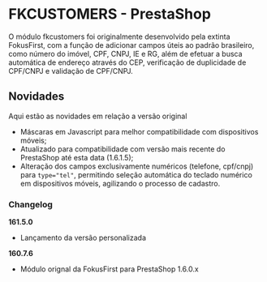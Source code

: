 # FKCUSTOMERS - PrestaShop
O módulo fkcustomers foi originalmente desenvolvido pela extinta FokusFirst, com a função de adicionar campos úteis ao padrão brasileiro, como número do imóvel, CPF, CNPJ, IE e RG, além de efetuar a busca automática de endereço através do CEP, verificação de duplicidade de CPF/CNPJ e validação de CPF/CNPJ.

## Novidades

Aqui estão as novidades em relação a versão original

- Máscaras em Javascript para melhor compatibilidade com dispositivos móveis;
- Atualizado para compatibilidade com versão mais recente do PrestaShop até esta data (1.6.1.5);
- Alteração dos campos exclusivamente numéricos (telefone, cpf/cnpj) para `type="tel"`, permitindo seleção automática 
do teclado numérico em dispositivos móveis, agilizando o processo de cadastro.

### Changelog

**161.5.0**
- Lançamento da versão personalizada

**160.7.6**
- Módulo orignal da FokusFirst para PrestaShop 1.6.0.x
